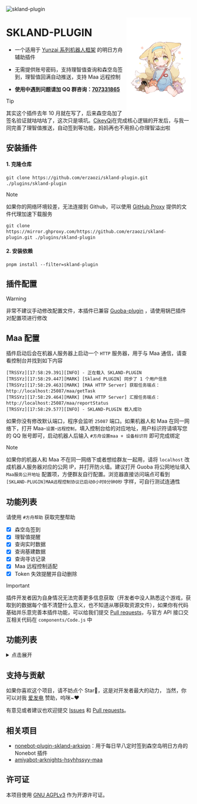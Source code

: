 ![skland-plugin](https://socialify.git.ci/erzaozi/skland-plugin/image?description=1&font=Raleway&forks=1&issues=1&language=1&name=1&owner=1&pattern=Circuit%20Board&pulls=1&stargazers=1&theme=Auto)

<img decoding="async" align=right src="resources/readme/girl.png" width="35%">

# SKLAND-PLUGIN

- 一个适用于 [Yunzai 系列机器人框架](https://github.com/yhArcadia/Yunzai-Bot-plugins-index) 的明日方舟辅助插件

- 无需提供账号密码，支持理智值查询和森空岛签到，理智值回满自动推送，支持 Maa 远程控制

- **使用中遇到问题请加 QQ 群咨询：[707331865](https://qm.qq.com/q/TXTIS9KhO2)**

> [!TIP]
> 其实这个插件去年 10 月就在写了，后来森空岛加了签名验证就咕咕咕了，这次只是填坑。[CikeyQi](https://github.com/CikeyQi)在完成核心逻辑的开发后，与我一同完善了理智值推送，自动签到等功能，妈妈再也不用担心你理智溢出啦

## 安装插件

#### 1. 克隆仓库

```
git clone https://github.com/erzaozi/skland-plugin.git ./plugins/skland-plugin
```

> [!NOTE]
> 如果你的网络环境较差，无法连接到 Github，可以使用 [GitHub Proxy](https://mirror.ghproxy.com/) 提供的文件代理加速下载服务
>
> ```
> git clone https://mirror.ghproxy.com/https://github.com/erzaozi/skland-plugin.git ./plugins/skland-plugin
> ```

#### 2. 安装依赖

```
pnpm install --filter=skland-plugin
```

## 插件配置

> [!WARNING]
> 非常不建议手动修改配置文件，本插件已兼容 [Guoba-plugin](https://github.com/guoba-yunzai/guoba-plugin) ，请使用锅巴插件对配置项进行修改

## Maa 配置

插件启动后会在机器人服务器上启动一个 `HTTP` 服务器，用于与 Maa 通信，请查看控制台并找到如下内容

```
[TRSSYz][17:58:29.391][INFO] - 正在载入 SKLAND-PLUGIN
[TRSSYz][17:58:29.447][MARK] [Skland PLUGIN] 同步了 1 个用户信息
[TRSSYz][17:58:29.463][MARK] [MAA HTTP Server] 获取任务端点：http://localhost:25087/maa/getTask
[TRSSYz][17:58:29.464][MARK] [MAA HTTP Server] 汇报任务端点：http://localhost:25087/maa/reportStatus
[TRSSYz][17:58:29.577][INFO] - SKLAND-PLUGIN 载入成功
```

如果你没有修改默认端口，程序会监听 `25087` 端口。如果机器人和 Maa 在同一网络下，打开 Maa-`设置`-`远程控制`，填入控制台给的对应地址，用户标识符请填写您的 QQ 账号即可，启动机器人后输入 `#方舟设置maa + 设备标识符` 即可完成绑定

> [!NOTE]
> 如果你的机器人和 Maa 不在同一网络下或者想给群友一起用，请将 `localhost` 改成机器人服务器对应的公网 IP，并打开防火墙。建议打开 Guoba 将公网地址填入 `Maa服务公开地址` 配置项，方便群友自行配置。浏览器直接访问端点可看到 `[SKLAND-PLUGIN]MAA远程控制协议已启动0小时0分钟0秒` 字样，可自行测试连通性

## 功能列表

请使用 `#方舟帮助` 获取完整帮助

- [x] 森空岛签到
- [x] 理智值提醒
- [x] 查询实时数据
- [x] 查询基建数据
- [x] 查询寻访记录
- [x] Maa 远程控制适配
- [x] Token 失效提醒并自动删除

> [!IMPORTANT]
> 插件开发者因为自身情况无法完善更多信息获取（开发者中没人熟悉这个游戏，获取到的数据每个值不清楚什么意义，也不知道从哪获取资源文件），如果你有代码基础并乐意完善本插件功能，可以给我们提交 [Pull requests](https://github.com/erzaozi/skland-plugin/pulls)，与官方 API 接口交互相关代码在 `components/Code.js` 中

## 功能列表

<details><summary>点击展开</summary>

| 命令                   | 功能                          | 示例                                                                                             |
| ---------------------- | ----------------------------- | ------------------------------------------------------------------------------------------------ |
| #方舟绑定              | 绑定账户 Token                | ![renderings](https://cdn.jsdelivr.net/gh/erzaozi/skland-plugin/resources/readme/bind.png)       |
| #方舟解绑              | 解除绑定账户                  | ![renderings](https://cdn.jsdelivr.net/gh/erzaozi/skland-plugin/resources/readme/unbind.png)     |
| #方舟绑定帮助          | 绑定账户 Token 教程           | ![renderings](https://cdn.jsdelivr.net/gh/erzaozi/skland-plugin/resources/readme/bindhelp.png)   |
| #方舟信息              | 获取用户卡片                  | ![renderings](https://cdn.jsdelivr.net/gh/erzaozi/skland-plugin/resources/readme/info.png)       |
| #方舟基建              | 查询已绑定所有账户基建数据    | ![renderings](https://cdn.jsdelivr.net/gh/erzaozi/skland-plugin/resources/readme/build.png)      |
| #方舟签到              | 执行已绑定所有账户签到        | ![renderings](https://cdn.jsdelivr.net/gh/erzaozi/skland-plugin/resources/readme/signin.png)     |
| #方舟开启/关闭自动签到 | 每天四点自动执行所有账号签到  | ![renderings](https://cdn.jsdelivr.net/gh/erzaozi/skland-plugin/resources/readme/autosignin.png) |
| #方舟理智              | 查询已绑定所有账户实时数据    | ![renderings](https://cdn.jsdelivr.net/gh/erzaozi/skland-plugin/resources/readme/sanity.png)     |
| #方舟开启/关闭理智推送 | 理智值回满提醒                | ![renderings](https://cdn.jsdelivr.net/gh/erzaozi/skland-plugin/resources/readme/autosanity.png) |
| #maa 十连抽            | 远程控制 maa 抽卡（真实抽卡） | ![renderings](https://cdn.jsdelivr.net/gh/erzaozi/skland-plugin/resources/readme/card.png)       |
| #maa 立即截图          | 返回游戏当前截图              | ![renderings](https://cdn.jsdelivr.net/gh/erzaozi/skland-plugin/resources/readme/maa.png)        |

</details>

## 支持与贡献

如果你喜欢这个项目，请不妨点个 Star🌟，这是对开发者最大的动力， 当然，你可以对我 [爱发电](https://afdian.net/a/sumoqi) 赞助，呜咪~❤️

有意见或者建议也欢迎提交 [Issues](https://github.com/erzaozi/skland-plugin/issues) 和 [Pull requests](https://github.com/erzaozi/skland-plugin/pulls)。

## 相关项目

- [nonebot-plugin-skland-arksign](https://github.com/GuGuMur/nonebot-plugin-skland-arksign)：用于每日早八定时签到森空岛明日方舟的 Nonebot 插件
- [amiyabot-arknights-hsyhhssyy-maa](https://github.com/hsyhhssyy/amiyabot-arknights-hsyhhssyy-maa)

## 许可证

本项目使用 [GNU AGPLv3](https://choosealicense.com/licenses/agpl-3.0/) 作为开源许可证。
